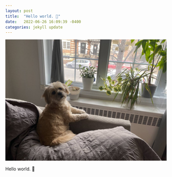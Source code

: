 ```yaml
---
layout: post
title:  "Hello world. 👋"
date:   2022-06-26 16:09:39 -0400
categories: jekyll update
---
```


![Daisy](/assets/daisy.jpg)

Hello world. 👋
